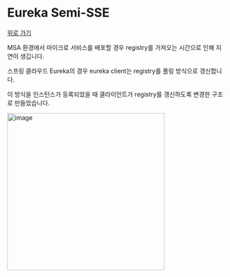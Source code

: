 # Eureka Semi-SSE

[위로 가기](../README.md)

MSA 환경에서 마이크로 서비스를 배포할 경우 registry를 가져오는 시간으로 인해 지연이 생깁니다.

스프링 클라우드 Eureka의 경우 eureka client는 registry를 폴링 방식으로 갱신합니다.

이 방식을 인스턴스가 등록되었을 때 클라이언트가 registry를 갱신하도록 변경한 구조로 만들었습니다.

<img width="363" alt="image" src="https://github.com/progress0407/progress0407/assets/66164361/3d58a32f-2ac3-4349-a489-c132668d7cdc">
